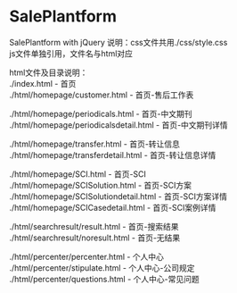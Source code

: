 # SalePlantform
SalePlantform with jQuery
说明：css文件共用./css/style.css  
      js文件单独引用，文件名与html对应    

html文件及目录说明：  
./index.html - 首页  
./html/homepage/customer.html - 首页-售后工作表 

./html/homepage/periodicals.html - 首页-中文期刊        
./html/homepage/periodicalsdetail.html - 首页-中文期刊详情   

./html/homepage/transfer.html - 首页-转让信息      
./html/homepage/transferdetail.html - 首页-转让信息详情      
 
./html/homepage/SCI.html - 首页-SCI     
./html/homepage/SCISolution.html - 首页-SCI方案       
./html/homepage/SCISolutiondetail.html - 首页-SCI方案详情      
./html/homepage/SCICasedetail.html - 首页-SCI案例详情       

./html/searchresult/result.html - 首页-搜索结果        
./html/searchresult/noresult.html - 首页-无结果         

./html/percenter/percenter.html - 个人中心   
./html/percenter/stipulate.html - 个人中心-公司规定   
./html/percenter/questions.html - 个人中心-常见问题 


